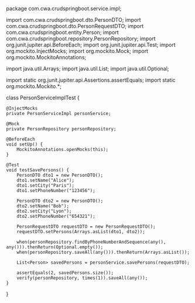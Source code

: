 package com.cwa.crudspringboot.service.impl;

import com.cwa.crudspringboot.dto.PersonDTO;
import com.cwa.crudspringboot.dto.PersonRequestDTO;
import com.cwa.crudspringboot.entity.Person;
import com.cwa.crudspringboot.repository.PersonRepository;
import org.junit.jupiter.api.BeforeEach;
import org.junit.jupiter.api.Test;
import org.mockito.InjectMocks;
import org.mockito.Mock;
import org.mockito.MockitoAnnotations;

import java.util.Arrays;
import java.util.List;
import java.util.Optional;

import static org.junit.jupiter.api.Assertions.assertEquals;
import static org.mockito.Mockito.*;

class PersonServiceImplTest {

    @InjectMocks
    private PersonServiceImpl personService;

    @Mock
    private PersonRepository personRepository;

    @BeforeEach
    void setUp() {
        MockitoAnnotations.openMocks(this);
    }

    @Test
    void testSavePersons() {
        PersonDTO dto1 = new PersonDTO();
        dto1.setName("Alice");
        dto1.setCity("Paris");
        dto1.setPhoneNumber("123456");

        PersonDTO dto2 = new PersonDTO();
        dto2.setName("Bob");
        dto2.setCity("Lyon");
        dto2.setPhoneNumber("654321");

        PersonRequestDTO requestDTO = new PersonRequestDTO();
        requestDTO.setPersons(Arrays.asList(dto1, dto2));

        when(personRepository.findByPhoneNumberAndSequence(any(), any())).thenReturn(Optional.empty());
        when(personRepository.saveAll(any())).thenReturn(Arrays.asList());

        List<Person> savedPersons = personService.savePersons(requestDTO);

        assertEquals(2, savedPersons.size());
        verify(personRepository, times(1)).saveAll(any());
    }
}
